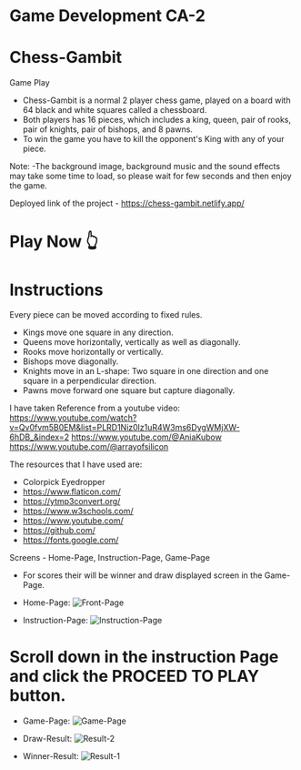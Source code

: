 # Game Development CA-2

# Chess-Gambit
Game Play
- Chess-Gambit is a normal 2 player chess game, played on a board with 64 black and white squares called a chessboard.
- Both players has 16 pieces, which includes a king, queen, pair of rooks, pair of knights, pair of bishops, and 8 pawns.
- To win the game you have to kill the opponent's King with any of your piece.
  
Note:
-The background image, background music and the sound effects may take some time to load, so please wait for few seconds and then enjoy the game.

Deployed link of the project - https://chess-gambit.netlify.app/                    
# Play Now 👆

# Instructions
Every piece can be moved according to fixed rules.
- Kings move one square in any direction.
- Queens move horizontally, vertically as well as diagonally.
- Rooks move horizontally or vertically.
- Bishops move diagonally.
- Knights move in an L-shape: Two square in one direction and one square in a perpendicular 
  direction.
- Pawns move forward one square but capture diagonally.


I have taken Reference from a youtube video: https://www.youtube.com/watch?v=Qv0fvm5B0EM&list=PLRD1Niz0lz1uR4W3ms6DygWMjXW-6hDB_&index=2
https://www.youtube.com/@AniaKubow 
https://www.youtube.com/@arrayofsilicon

The resources that I have used are:
- Colorpick Eyedropper
- https://www.flaticon.com/
- https://ytmp3convert.org/
- https://www.w3schools.com/
- https://www.youtube.com/
- https://github.com/
- https://fonts.google.com/

Screens - Home-Page, Instruction-Page, Game-Page 
- For scores their will be winner and draw displayed screen in the Game-Page.

- Home-Page:
  ![Front-Page](https://github.com/Ayushtiwari101/Chess/assets/144461289/9c4c1e96-77d0-476a-8fb6-1bc7cd2b2a2a)

- Instruction-Page:
 ![Instruction-Page](https://github.com/Ayushtiwari101/Chess/assets/144461289/45568bea-111a-4adf-9b65-b3fd753b9186)
# Scroll down in the instruction Page and click the PROCEED TO PLAY button.

- Game-Page:
  ![Game-Page](https://github.com/Ayushtiwari101/Chess/assets/144461289/fcda2b1a-e42b-448b-aa1a-ab980a1de1c3)

- Draw-Result:
  ![Result-2](https://github.com/Ayushtiwari101/Chess/assets/144461289/239408cb-8ca7-4fff-8d05-1b4a9b7dce1b)

- Winner-Result:
  ![Result-1](https://github.com/Ayushtiwari101/Chess/assets/144461289/e483c0de-a53a-41d0-8488-e0393fe238d2)



  



















